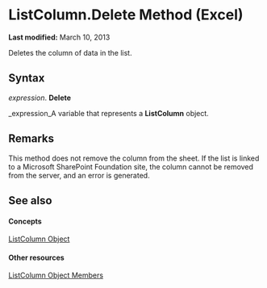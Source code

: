 
# ListColumn.Delete Method (Excel)

 **Last modified:** March 10, 2013

Deletes the column of data in the list. 

## Syntax

 _expression_. **Delete**

 _expression_A variable that represents a  **ListColumn** object.


## Remarks

This method does not remove the column from the sheet. If the list is linked to a Microsoft SharePoint Foundation site, the column cannot be removed from the server, and an error is generated.


## See also


#### Concepts


 [ListColumn Object](c2060e4a-2340-c606-f272-1e4dad6964d0.md)
#### Other resources


 [ListColumn Object Members](fc0854b0-0c1b-639c-f060-c6cd68279496.md)
